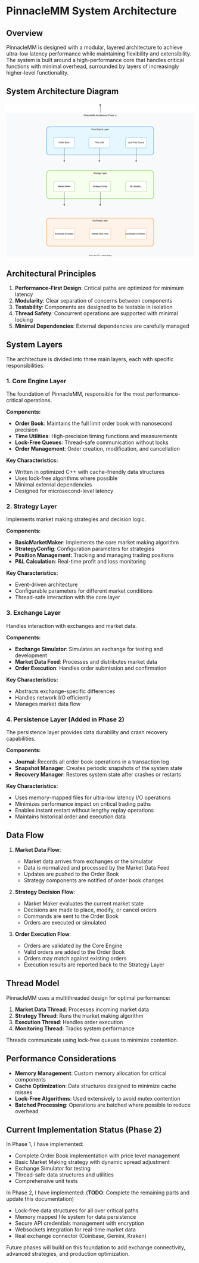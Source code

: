 # PinnacleMM System Architecture

## Overview

PinnacleMM is designed with a modular, layered architecture to achieve ultra-low latency performance while maintaining flexibility and extensibility. The system is built around a high-performance core that handles critical functions with minimal overhead, surrounded by layers of increasingly higher-level functionality.

## System Architecture Diagram

![PinnacleMM Architecture Diagram](../architecture/images/phase1.svg)


## Architectural Principles

1. **Performance-First Design**: Critical paths are optimized for minimum latency
2. **Modularity**: Clear separation of concerns between components
3. **Testability**: Components are designed to be testable in isolation
4. **Thread Safety**: Concurrent operations are supported with minimal locking
5. **Minimal Dependencies**: External dependencies are carefully managed

## System Layers

The architecture is divided into three main layers, each with specific responsibilities:

### 1. Core Engine Layer

The foundation of PinnacleMM, responsible for the most performance-critical operations.

**Components:**
- **Order Book**: Maintains the full limit order book with nanosecond precision
- **Time Utilities**: High-precision timing functions and measurements
- **Lock-Free Queues**: Thread-safe communication without locks
- **Order Management**: Order creation, modification, and cancellation

**Key Characteristics:**
- Written in optimized C++ with cache-friendly data structures
- Uses lock-free algorithms where possible
- Minimal external dependencies
- Designed for microsecond-level latency

### 2. Strategy Layer

Implements market making strategies and decision logic.

**Components:**
- **BasicMarketMaker**: Implements the core market making algorithm
- **StrategyConfig**: Configuration parameters for strategies
- **Position Management**: Tracking and managing trading positions
- **P&L Calculation**: Real-time profit and loss monitoring

**Key Characteristics:**
- Event-driven architecture
- Configurable parameters for different market conditions
- Thread-safe interaction with the core layer

### 3. Exchange Layer

Handles interaction with exchanges and market data.

**Components:**
- **Exchange Simulator**: Simulates an exchange for testing and development
- **Market Data Feed**: Processes and distributes market data
- **Order Execution**: Handles order submission and confirmation

**Key Characteristics:**
- Abstracts exchange-specific differences
- Handles network I/O efficiently
- Manages market data flow

### 4. Persistence Layer (Added in Phase 2)

The persistence layer provides data durability and crash recovery capabilities.

**Components:**
- **Journal**: Records all order book operations in a transaction log
- **Snapshot Manager**: Creates periodic snapshots of the system state
- **Recovery Manager**: Restores system state after crashes or restarts

**Key Characteristics:**
- Uses memory-mapped files for ultra-low latency I/O operations
- Minimizes performance impact on critical trading paths
- Enables instant restart without lengthy replay operations
- Maintains historical order and execution data

## Data Flow

1. **Market Data Flow**:
   - Market data arrives from exchanges or the simulator
   - Data is normalized and processed by the Market Data Feed
   - Updates are pushed to the Order Book
   - Strategy components are notified of order book changes

2. **Strategy Decision Flow**:
   - Market Maker evaluates the current market state
   - Decisions are made to place, modify, or cancel orders
   - Commands are sent to the Order Book
   - Orders are executed or simulated

3. **Order Execution Flow**:
   - Orders are validated by the Core Engine
   - Valid orders are added to the Order Book
   - Orders may match against existing orders
   - Execution results are reported back to the Strategy Layer

## Thread Model

PinnacleMM uses a multithreaded design for optimal performance:

1. **Market Data Thread**: Processes incoming market data
2. **Strategy Thread**: Runs the market making algorithm
3. **Execution Thread**: Handles order execution
4. **Monitoring Thread**: Tracks system performance

Threads communicate using lock-free queues to minimize contention.

## Performance Considerations

- **Memory Management**: Custom memory allocation for critical components
- **Cache Optimization**: Data structures designed to minimize cache misses
- **Lock-Free Algorithms**: Used extensively to avoid mutex contention
- **Batched Processing**: Operations are batched where possible to reduce overhead

## Current Implementation Status (Phase 2)

In Phase 1, I have implemented:

- Complete Order Book implementation with price level management
- Basic Market Making strategy with dynamic spread adjustment
- Exchange Simulator for testing
- Thread-safe data structures and utilities
- Comprehensive unit tests

In Phase 2, I have implemented: (**TODO**: Complete the remaining parts and update this documentation)

- Lock-free data structures for all over critical paths
- Memory mapped file system for data persistence 
- Secure API credentials management with encryption
- Websockets integration for real-time market data
- Real exchange connector (Coinbase, Gemini, Kraken)

Future phases will build on this foundation to add exchange connectivity, advanced strategies, and production optimization.